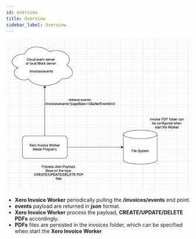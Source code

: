 ```yaml
---
id: overview
title: Overview
sidebar_label: Overview
---
```


![test](/img/flowchart.png)

- **Xero Invoice Worker** periodically pulling the **/invoices/events** end point.
- **events** payload are returned in **json** format.
- **Xero Invoice Worker** process the payload, **CREATE/UPDATE/DELETE** **PDFs** accordingly.
- **PDFs** files are persisted in the invoices folder, which can be specified when start the **Xero Invoice Worker**
